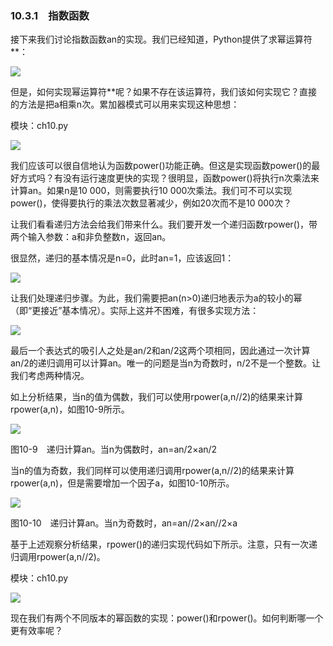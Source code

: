    

### 10.3.1　指数函数

接下来我们讨论指数函数an的实现。我们已经知道，Python提供了求幂运算符**：

![](0-Assets/Epubook/程序员编程语言经典合集（计算机科学丛书5册套装），javapython编程语言含经典教材龙书《编译原理》%20(Bruce%20Eckel%20%20Alfred%20V.%20Aho%20%20Monica%20S.%20Lam%20etc.)%20(Z-Library)/images/image09145.jpeg)

但是，如何实现幂运算符**呢？如果不存在该运算符，我们该如何实现它？直接的方法是把a相乘n次。累加器模式可以用来实现这种思想：

模块：ch10.py

![](0-Assets/Epubook/程序员编程语言经典合集（计算机科学丛书5册套装），javapython编程语言含经典教材龙书《编译原理》%20(Bruce%20Eckel%20%20Alfred%20V.%20Aho%20%20Monica%20S.%20Lam%20etc.)%20(Z-Library)/images/image09146.jpeg)

我们应该可以很自信地认为函数power()功能正确。但这是实现函数power()的最好方式吗？有没有运行速度更快的实现？很明显，函数power()将执行n次乘法来计算an。如果n是10 000，则需要执行10 000次乘法。我们可不可以实现power()，使得要执行的乘法次数显著减少，例如20次而不是10 000次？

让我们看看递归方法会给我们带来什么。我们要开发一个递归函数rpower()，带两个输入参数：a和非负整数n，返回an。

很显然，递归的基本情况是n=0，此时an=1，应该返回1：

![](0-Assets/Epubook/程序员编程语言经典合集（计算机科学丛书5册套装），javapython编程语言含经典教材龙书《编译原理》%20(Bruce%20Eckel%20%20Alfred%20V.%20Aho%20%20Monica%20S.%20Lam%20etc.)%20(Z-Library)/images/image09147.jpeg)

让我们处理递归步骤。为此，我们需要把an(n>0)递归地表示为a的较小的幂（即“更接近”基本情况）。实际上这并不困难，有很多实现方法：

![](0-Assets/Epubook/程序员编程语言经典合集（计算机科学丛书5册套装），javapython编程语言含经典教材龙书《编译原理》%20(Bruce%20Eckel%20%20Alfred%20V.%20Aho%20%20Monica%20S.%20Lam%20etc.)%20(Z-Library)/images/image09148.jpeg)

最后一个表达式的吸引人之处是an/2和an/2这两个项相同，因此通过一次计算an/2的递归调用可以计算an。唯一的问题是当n为奇数时，n/2不是一个整数。让我们考虑两种情况。

如上分析结果，当n的值为偶数，我们可以使用rpower(a,n//2)的结果来计算rpower(a,n)，如图10-9所示。

![](0-Assets/Epubook/程序员编程语言经典合集（计算机科学丛书5册套装），javapython编程语言含经典教材龙书《编译原理》%20(Bruce%20Eckel%20%20Alfred%20V.%20Aho%20%20Monica%20S.%20Lam%20etc.)%20(Z-Library)/images/image09149.jpeg)

图10-9　递归计算an。当n为偶数时，an=an/2×an/2

当n的值为奇数，我们同样可以使用递归调用rpower(a,n//2)的结果来计算rpower(a,n)，但是需要增加一个因子a，如图10-10所示。

![](0-Assets/Epubook/程序员编程语言经典合集（计算机科学丛书5册套装），javapython编程语言含经典教材龙书《编译原理》%20(Bruce%20Eckel%20%20Alfred%20V.%20Aho%20%20Monica%20S.%20Lam%20etc.)%20(Z-Library)/images/image09150.jpeg)

图10-10　递归计算an。当n为奇数时，an=an//2×an//2×a

基于上述观察分析结果，rpower()的递归实现代码如下所示。注意，只有一次递归调用rpower(a,n//2)。

模块：ch10.py

![](0-Assets/Epubook/程序员编程语言经典合集（计算机科学丛书5册套装），javapython编程语言含经典教材龙书《编译原理》%20(Bruce%20Eckel%20%20Alfred%20V.%20Aho%20%20Monica%20S.%20Lam%20etc.)%20(Z-Library)/images/image09151.jpeg)

现在我们有两个不同版本的幂函数的实现：power()和rpower()。如何判断哪一个更有效率呢？